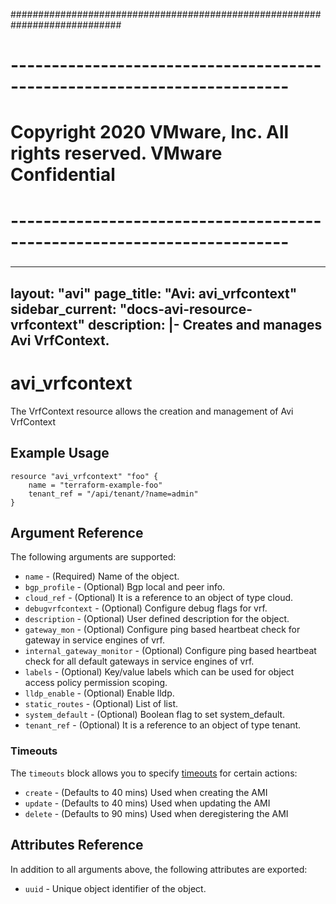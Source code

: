 ############################################################################
# ------------------------------------------------------------------------
# Copyright 2020 VMware, Inc.  All rights reserved. VMware Confidential
# ------------------------------------------------------------------------
###

---
layout: "avi"
page_title: "Avi: avi_vrfcontext"
sidebar_current: "docs-avi-resource-vrfcontext"
description: |-
  Creates and manages Avi VrfContext.
---

# avi_vrfcontext

The VrfContext resource allows the creation and management of Avi VrfContext

## Example Usage

```hcl
resource "avi_vrfcontext" "foo" {
    name = "terraform-example-foo"
    tenant_ref = "/api/tenant/?name=admin"
}
```

## Argument Reference

The following arguments are supported:

* `name` - (Required) Name of the object.
* `bgp_profile` - (Optional) Bgp local and peer info.
* `cloud_ref` - (Optional) It is a reference to an object of type cloud.
* `debugvrfcontext` - (Optional) Configure debug flags for vrf.
* `description` - (Optional) User defined description for the object.
* `gateway_mon` - (Optional) Configure ping based heartbeat check for gateway in service engines of vrf.
* `internal_gateway_monitor` - (Optional) Configure ping based heartbeat check for all default gateways in service engines of vrf.
* `labels` - (Optional) Key/value labels which can be used for object access policy permission scoping.
* `lldp_enable` - (Optional) Enable lldp.
* `static_routes` - (Optional) List of list.
* `system_default` - (Optional) Boolean flag to set system_default.
* `tenant_ref` - (Optional) It is a reference to an object of type tenant.


### Timeouts

The `timeouts` block allows you to specify [timeouts](https://www.terraform.io/docs/configuration/resources.html#timeouts) for certain actions:

* `create` - (Defaults to 40 mins) Used when creating the AMI
* `update` - (Defaults to 40 mins) Used when updating the AMI
* `delete` - (Defaults to 90 mins) Used when deregistering the AMI

## Attributes Reference

In addition to all arguments above, the following attributes are exported:

* `uuid` -  Unique object identifier of the object.

